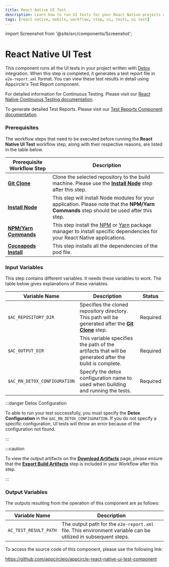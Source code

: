 ```yaml
---
title: React Native UI Test
description: Learn how to run UI tests for your React Native projects easily with Appcircle, ensuring high-quality code and improved app performance.
tags: [react native, mobile, workflow, step, ui, tests, ui test]
---
```


import Screenshot from '@site/src/components/Screenshot';

# React Native UI Test

This component runs all the UI tests in your project written with [Detox](https://wix.github.io/Detox/docs/introduction/getting-started) integration. When this step is completed, it generates a test report file in `e2e-report.xml` format. You can view these test results in detail using Appcircle's Test Report component.

For detailed information for Continuous Testing. Please visit our [React Native Continuous Testing documentation](/continuous-testing/react-native-testing/react-native-ui-testing-with-detox).

To generate detailed Test Reports. Please visit our [Test Reports Component documentation](/workflows/react-native-specific-workflow-steps/test-reports-react-native).

### Prerequisites

The workflow steps that need to be executed before running the **React Native UI Test** workflow step, along with their respective reasons, are listed in the table below.

| Prerequisite Workflow Step                                                                                 | Description                                                                                                                                                                                        |
| ---------------------------------------------------------------------------------------------------------- | -------------------------------------------------------------------------------------------------------------------------------------------------------------------------------------------------- |
| [**Git Clone**](https://docs.appcircle.io/workflows/common-workflow-steps#git-clone)                       | Clone the selected repository to the build machine. Please use the [**Install Node**](https://docs.appcircle.io/workflows/react-native-specific-workflow-steps#install-node) step after this step. |
| [**Install Node**](https://docs.appcircle.io/workflows/react-native-specific-workflow-steps#install-node)  | This step will install Node modules for your application. Please note that the **NPM/Yarn Commands** step should be used after this step.                                                          |
| [**NPM/Yarn Commands**](/workflows/react-native-specific-workflow-steps/npm-yarn-commands)                 | This step install the [NPM](https://www.npmjs.com/) or [Yarn](https://www.npmjs.com/package/yarn) package manager to install specific dependencies for your React Native applications.             |
| [**Cocoapods Install**](https://docs.appcircle.io/workflows/ios-specific-workflow-steps#cocoapods-install) | This step installs all the dependencies of the pod file.                                                                                                                                           |

<Screenshot url='https://cdn.appcircle.io/docs/assets/BE4443-rnUiFlow.png' />

### Input Variables

This step contains different variables. It needs these variables to work. The table below gives explanations of these variables.

<Screenshot url='https://cdn.appcircle.io/docs/assets/BE4443-rnuiTestInput1.png' />

| Variable Name                | Description                                                                                                                                                                 | Status   |
| ---------------------------- | --------------------------------------------------------------------------------------------------------------------------------------------------------------------------- | -------- |
| `$AC_REPOSITORY_DIR`         | Specifies the cloned repository directory. This path will be generated after the [**Git Clone**](https://docs.appcircle.io/workflows/common-workflow-steps#git-clone) step. | Required |
| `$AC_OUTPUT_DIR`             | This variable specifies the path of the artifacts that will be generated after the build is complete.                                                                       | Required |
| `$AC_RN_DETOX_CONFIGURATION` | Specify the detox configuration name to used when building and running the tests.                                                                                           | Required |

:::danger Detox Configuration

To able to run your test successfully, you must specify the **Detox Configuration** in the `$AC_RN_DETOX_CONFIGURATION`. If you do not specify a specific configuration, UI tests will throw an error because of the configuration not found.

:::

:::caution

To view the output artifacts on the [**Download Artifacts**](/workflows/common-workflow-steps/export-build-artifacts) page, please ensure that the [**Export Build Artifacts**](/workflows/common-workflow-steps/export-build-artifacts) step is included in your Workflow after this step.

:::

### Output Variables

The outputs resulting from the operation of this component are as follows:

| Variable Name         | Description                                                                                                  |
| --------------------- | ------------------------------------------------------------------------------------------------------------ |
| `AC_TEST_RESULT_PATH` | The output path for the `e2e-report.xml` file. This environment variable can be utilized in subsequent steps. |

To access the source code of this component, please use the following link:

https://github.com/appcircleio/appcircle-react-native-ui-test-component
